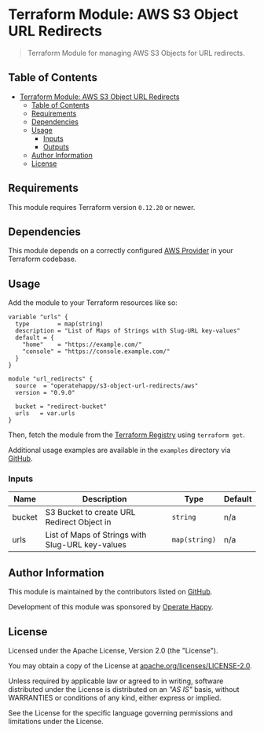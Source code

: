 # Terraform Module: AWS S3 Object URL Redirects

> Terraform Module for managing AWS S3 Objects for URL redirects.

## Table of Contents

- [Terraform Module: AWS S3 Object URL Redirects](#terraform-module-aws-s3-object-url-redirects)
  - [Table of Contents](#table-of-contents)
  - [Requirements](#requirements)
  - [Dependencies](#dependencies)
  - [Usage](#usage)
    - [Inputs](#inputs)
    - [Outputs](#outputs)
  - [Author Information](#author-information)
  - [License](#license)

## Requirements

This module requires Terraform version `0.12.20` or newer.

## Dependencies

This module depends on a correctly configured [AWS Provider](https://www.terraform.io/docs/providers/aws/index.html) in your Terraform codebase.

## Usage

Add the module to your Terraform resources like so:

```hcl
variable "urls" {
  type        = map(string)
  description = "List of Maps of Strings with Slug-URL key-values"
  default = {
    "home"    = "https://example.com/"
    "console" = "https://console.example.com/"
  }
}

module "url_redirects" {
  source  = "operatehappy/s3-object-url-redirects/aws"
  version = "0.9.0"
  
  bucket = "redirect-bucket"
  urls   = var.urls
}
```

Then, fetch the module from the [Terraform Registry](https://registry.terraform.io/modules/operatehappys3-object-url-redirects) using `terraform get`.

Additional usage examples are available in the `examples` directory via [GitHub](https://github.com/operatehappy/terraform-aws-s3-object-url-redirects/tree/master/examples).

### Inputs

| Name | Description | Type | Default |
|------|-------------|------|---------|
| bucket | S3 Bucket to create URL Redirect Object in | `string` | n/a |
| urls | List of Maps of Strings with Slug-URL key-values | `map(string)` | n/a |

## Author Information

This module is maintained by the contributors listed on [GitHub](https://github.com/operatehappy/terraform-aws-s3-object-url-redirects/graphs/contributors).

Development of this module was sponsored by [Operate Happy](https://github.com/operatehappy).

## License

Licensed under the Apache License, Version 2.0 (the "License").

You may obtain a copy of the License at [apache.org/licenses/LICENSE-2.0](http://www.apache.org/licenses/LICENSE-2.0).

Unless required by applicable law or agreed to in writing, software distributed under the License is distributed on an _"AS IS"_ basis, without WARRANTIES or conditions of any kind, either express or implied.

See the License for the specific language governing permissions and limitations under the License.
